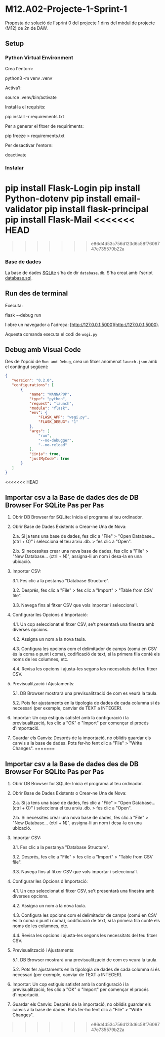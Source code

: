 # M12.A02-Projecte-1-Sprint-1


Proposta de solució de l'sprint 0 del projecte 1 dins del mòdul de projecte (M12) de 2n de DAW.


## Setup


### Python Virtual Environment


Crea l'entorn:


   python3 -m venv .venv


Activa'l:


   source .venv/bin/activate


Instal·la el requisits:


   pip install -r requirements.txt


Per a generar el fitxer de requiriments:


   pip freeze > requirements.txt


Per desactivar l'entorn:


   deactivate


### Instalar


pip install Flask-Login
pip install Python-dotenv
pip install email-validator
pip install flask-principal
pip install Flask-Mail
<<<<<<< HEAD
=======


>>>>>>> e86d4d53c756d123d6c58f7609747e735579b22a


### Base de dades


La base de dades [SQLite](https://www.sqlite.org) s'ha de dir `database.db`. S'ha creat amb l'script [database.sql](./database.sql).


## Run des de terminal


Executa:


   flask --debug run


I obre un navegador a l'adreça: [http://127.0.0.1:5000](http://127.0.0.1:5000).


Aquesta comanda executa el codi de `wsgi.py`


## Debug amb Visual Code


Des de l'opció de `Run and Debug`, crea un fitxer anomenat `launch.json` amb el contingut següent:


```json
{
   "version": "0.2.0",
   "configurations": [
       {
           "name": "WANNAPOP",
           "type": "python",
           "request": "launch",
           "module": "flask",
           "env": {
               "FLASK_APP": "wsgi.py",
               "FLASK_DEBUG": "1"
           },
           "args": [
               "run",
               "--no-debugger",
               "--no-reload"
           ],
           "jinja": true,
           "justMyCode": true
       }
   ]
}
```

<<<<<<< HEAD
## Importar csv a la Base de dades des de DB Browser For SQLite Pas per Pas

1. Obrir DB Browser for SQLite: Inicia el programa al teu ordinador.

2. Obrir Base de Dades Existents o Crear-ne Una de Nova:

    2.a. Si ja tens una base de dades, fes clic a "File" > "Open Database... (ctrl + O)" i selecciona el teu arxiu .db. > fes clic a "Open".
    
    2.b. Si necessites crear una nova base de dades, fes clic a "File" > "New Database... (ctrl + N)", assigna-li un nom i desa-la en una ubicació.

3. Importar CSV:

    3.1. Fes clic a la pestanya "Database Structure".

    3.2. Després, fes clic a "File" > fes clic a "Import" > "Table from CSV file".

    3.3. Navega fins al fitxer CSV que vols importar i selecciona'l.

4. Configurar les Opcions d'Importació:

    4.1. Un cop seleccionat el fitxer CSV, se't presentarà una finestra amb diverses opcions.

    4.2. Assigna un nom a la nova taula.

    4.3. Configura les opcions com el delimitador de camps (comú en CSV és la coma o punt i coma), codificació de text, si la primera fila conté els noms de les columnes, etc.

    4.4. Revisa les opcions i ajusta-les segons les necessitats del teu fitxer CSV.

5. Previsualització i Ajustaments:

    5.1. DB Browser mostrarà una previsualització de com es veurà la taula.

    5.2. Pots fer ajustaments en la tipologia de dades de cada columna si és necessari (per exemple, canviar de TEXT a INTEGER).

6. Importar: Un cop estiguis satisfet amb la configuració i la previsualització, fes clic a "OK" o "Import" per començar el procés d'importació.

7. Guardar els Canvis: Després de la importació, no oblidis guardar els canvis a la base de dades. Pots fer-ho fent clic a "File" > "Write Changes".
=======

## Importar csv a la Base de dades des de DB Browser For SQLite Pas per Pas


1. Obrir DB Browser for SQLite: Inicia el programa al teu ordinador.


2. Obrir Base de Dades Existents o Crear-ne Una de Nova:


   2.a. Si ja tens una base de dades, fes clic a "File" > "Open Database... (ctrl + O)" i selecciona el teu arxiu .db. > fes clic a "Open".
  
   2.b. Si necessites crear una nova base de dades, fes clic a "File" > "New Database... (ctrl + N)", assigna-li un nom i desa-la en una ubicació.


3. Importar CSV:


   3.1. Fes clic a la pestanya "Database Structure".


   3.2. Després, fes clic a "File" > fes clic a "Import" > "Table from CSV file".


   3.3. Navega fins al fitxer CSV que vols importar i selecciona'l.


4. Configurar les Opcions d'Importació:


   4.1. Un cop seleccionat el fitxer CSV, se't presentarà una finestra amb diverses opcions.


   4.2. Assigna un nom a la nova taula.


   4.3. Configura les opcions com el delimitador de camps (comú en CSV és la coma o punt i coma), codificació de text, si la primera fila conté els noms de les columnes, etc.


   4.4. Revisa les opcions i ajusta-les segons les necessitats del teu fitxer CSV.


5. Previsualització i Ajustaments:


   5.1. DB Browser mostrarà una previsualització de com es veurà la taula.


   5.2. Pots fer ajustaments en la tipologia de dades de cada columna si és necessari (per exemple, canviar de TEXT a INTEGER).


6. Importar: Un cop estiguis satisfet amb la configuració i la previsualització, fes clic a "OK" o "Import" per començar el procés d'importació.


7. Guardar els Canvis: Després de la importació, no oblidis guardar els canvis a la base de dades. Pots fer-ho fent clic a "File" > "Write Changes".

>>>>>>> e86d4d53c756d123d6c58f7609747e735579b22a
